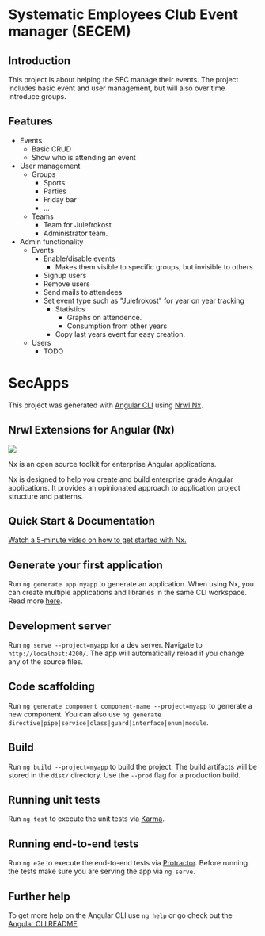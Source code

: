# Systematic Employees Club Event manager (SECEM)

## Introduction
This project is about helping the SEC manage their events. The project includes basic event and user management, but will also over time introduce groups.


## Features
* Events
    * Basic CRUD
    * Show who is attending an event
* User management
  * Groups
    * Sports
    * Parties
    * Friday bar
    * ...
  * Teams
    * Team for Julefrokost
    * Administrator team.
* Admin functionality
  * Events
    * Enable/disable events
      * Makes them visible to specific groups, but invisible to others
    * Signup users
    * Remove users
    * Send mails to attendees
    * Set event type such as "Julefrokost" for year on year tracking
      * Statistics
        * Graphs on attendence.
        * Consumption from other years    
      * Copy last years event for easy creation.     
  * Users
    * TODO
  


# SecApps

This project was generated with [Angular CLI](https://github.com/angular/angular-cli) using [Nrwl Nx](https://nrwl.io/nx).

## Nrwl Extensions for Angular (Nx)

<a href="https://nrwl.io/nx"><img src="https://preview.ibb.co/mW6sdw/nx_logo.png"></a>

Nx is an open source toolkit for enterprise Angular applications.

Nx is designed to help you create and build enterprise grade Angular applications. It provides an opinionated approach to application project structure and patterns.

## Quick Start & Documentation

[Watch a 5-minute video on how to get started with Nx.](http://nrwl.io/nx)

## Generate your first application

Run `ng generate app myapp` to generate an application. When using Nx, you can create multiple applications and libraries in the same CLI workspace. Read more [here](http://nrwl.io/nx).

## Development server

Run `ng serve --project=myapp` for a dev server. Navigate to `http://localhost:4200/`. The app will automatically reload if you change any of the source files.

## Code scaffolding

Run `ng generate component component-name --project=myapp` to generate a new component. You can also use `ng generate directive|pipe|service|class|guard|interface|enum|module`.

## Build

Run `ng build --project=myapp` to build the project. The build artifacts will be stored in the `dist/` directory. Use the `--prod` flag for a production build.

## Running unit tests

Run `ng test` to execute the unit tests via [Karma](https://karma-runner.github.io).

## Running end-to-end tests

Run `ng e2e` to execute the end-to-end tests via [Protractor](http://www.protractortest.org/).
Before running the tests make sure you are serving the app via `ng serve`.

## Further help

To get more help on the Angular CLI use `ng help` or go check out the [Angular CLI README](https://github.com/angular/angular-cli/blob/master/README.md).
